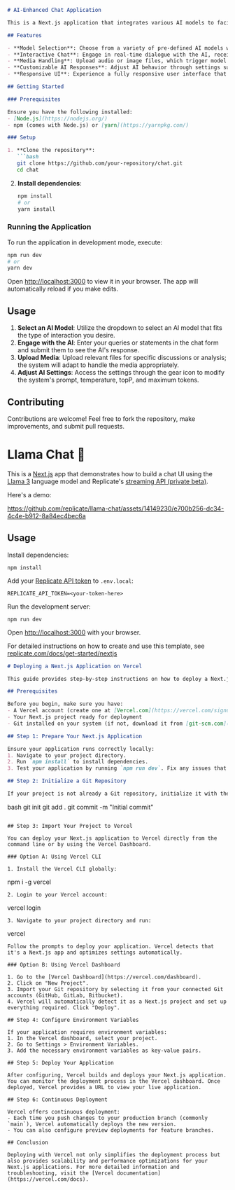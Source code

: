 
```markdown
# AI-Enhanced Chat Application

This is a Next.js application that integrates various AI models to facilitate dynamic and real-time conversations about generative art and AI concepts. Users can interact with the system through a chat interface, upload files for specific content analysis, and customize interaction settings according to their needs.

## Features

- **Model Selection**: Choose from a variety of pre-defined AI models with unique capabilities tailored to different interaction requirements.
- **Interactive Chat**: Engage in real-time dialogue with the AI, receiving responses based on sophisticated machine learning algorithms.
- **Media Handling**: Upload audio or image files, which trigger model switching to accommodate specific media types.
- **Customizable AI Responses**: Adjust AI behavior through settings such as prompt modification, temperature control, and token limitations to shape the conversation.
- **Responsive UI**: Experience a fully responsive user interface that adjusts to different device screens for optimal usability.

## Getting Started

### Prerequisites

Ensure you have the following installed:
- [Node.js](https://nodejs.org/)
- npm (comes with Node.js) or [yarn](https://yarnpkg.com/)

### Setup

1. **Clone the repository**:
   ```bash
   git clone https://github.com/your-repository/chat.git
   cd chat
   ```

2. **Install dependencies**:
   ```bash
   npm install
   # or
   yarn install
   ```

### Running the Application

To run the application in development mode, execute:
```bash
npm run dev
# or
yarn dev
```
Open [http://localhost:3000](http://localhost:3000) to view it in your browser. The app will automatically reload if you make edits.

## Usage

1. **Select an AI Model**: Utilize the dropdown to select an AI model that fits the type of interaction you desire.
2. **Engage with the AI**: Enter your queries or statements in the chat form and submit them to see the AI's response.
3. **Upload Media**: Upload relevant files for specific discussions or analysis; the system will adapt to handle the media appropriately.
4. **Adjust AI Settings**: Access the settings through the gear icon to modify the system's prompt, temperature, topP, and maximum tokens.

## Contributing

Contributions are welcome! Feel free to fork the repository, make improvements, and submit pull requests.



# Llama Chat 🦙

This is a [Next.js](https://nextjs.org/) app that demonstrates how to build a chat UI using the [Llama 3](https://replicate.com/meta/llama-3-70b-chat) language model and Replicate's [streaming API (private beta)](https://replicate.com/docs/streaming).

Here's a demo:

https://github.com/replicate/llama-chat/assets/14149230/e700b256-dc34-4c4e-b912-8a84ec4bec6a




## Usage

Install dependencies:

```console
npm install
```

Add your [Replicate API token](https://replicate.com/account#token) to `.env.local`:

```
REPLICATE_API_TOKEN=<your-token-here>
```

Run the development server:

```console
npm run dev
```

Open [http://localhost:3000](http://localhost:3000) with your browser.

For detailed instructions on how to create and use this template, see [replicate.com/docs/get-started/nextjs](https://replicate.com/docs/get-started/nextjs)

```markdown
# Deploying a Next.js Application on Vercel

This guide provides step-by-step instructions on how to deploy a Next.js application using Vercel, a platform that offers the best developer experience for deploying and hosting your Next.js projects.

## Prerequisites

Before you begin, make sure you have:
- A Vercel account (create one at [Vercel.com](https://vercel.com/signup))
- Your Next.js project ready for deployment
- Git installed on your system (if not, download it from [git-scm.com](https://git-scm.com/))

## Step 1: Prepare Your Next.js Application

Ensure your application runs correctly locally:
1. Navigate to your project directory.
2. Run `npm install` to install dependencies.
3. Test your application by running `npm run dev`. Fix any issues that arise.

## Step 2: Initialize a Git Repository

If your project is not already a Git repository, initialize it with the following commands:
```
bash
git init
git add .
git commit -m "Initial commit"
```

## Step 3: Import Your Project to Vercel

You can deploy your Next.js application to Vercel directly from the command line or by using the Vercel Dashboard.

### Option A: Using Vercel CLI

1. Install the Vercel CLI globally:
   ```
   npm i -g vercel
   ```
2. Login to your Vercel account:
   ```
   vercel login
   ```
3. Navigate to your project directory and run:
   ```
   vercel
   ```
   Follow the prompts to deploy your application. Vercel detects that it's a Next.js app and optimizes settings automatically.

### Option B: Using Vercel Dashboard

1. Go to the [Vercel Dashboard](https://vercel.com/dashboard).
2. Click on "New Project".
3. Import your Git repository by selecting it from your connected Git accounts (GitHub, GitLab, Bitbucket).
4. Vercel will automatically detect it as a Next.js project and set up everything required. Click "Deploy".

## Step 4: Configure Environment Variables

If your application requires environment variables:
1. In the Vercel dashboard, select your project.
2. Go to Settings > Environment Variables.
3. Add the necessary environment variables as key-value pairs.

## Step 5: Deploy Your Application

After configuring, Vercel builds and deploys your Next.js application. You can monitor the deployment process in the Vercel dashboard. Once deployed, Vercel provides a URL to view your live application.

## Step 6: Continuous Deployment

Vercel offers continuous deployment:
- Each time you push changes to your production branch (commonly `main`), Vercel automatically deploys the new version.
- You can also configure preview deployments for feature branches.

## Conclusion

Deploying with Vercel not only simplifies the deployment process but also provides scalability and performance optimizations for your Next.js applications. For more detailed information and troubleshooting, visit the [Vercel documentation](https://vercel.com/docs).
```
